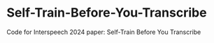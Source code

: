 # Self-Train-Before-You-Transcribe
Code for Interspeech 2024 paper: Self-Train Before You Transcribe
